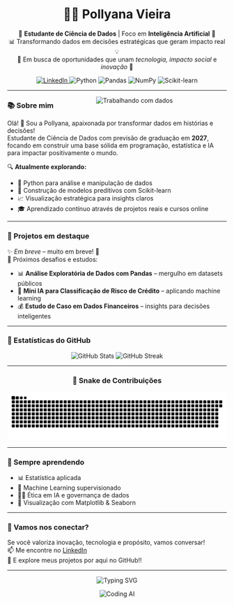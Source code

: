 <h1 align="center">👩‍💻 Pollyana Vieira</h1>

<p align="center">
🎯 <b>Estudante de Ciência de Dados</b> | Foco em <b>Inteligência Artificial</b> 🤖<br>
📊 Transformando dados em decisões estratégicas que geram impacto real 💡<br>
🚀 Em busca de oportunidades que unam <i>tecnologia, impacto social</i> e <i>inovação</i> 🌟
</p>

<p align="center">
  <a href="https://www.linkedin.com/in/pollyanavieira/" target="_blank">
    <img src="https://img.shields.io/badge/LinkedIn-0077B5?style=for-the-badge&logo=linkedin&logoColor=white&animation=spin" alt="LinkedIn" />
  </a>
  <img src="https://img.shields.io/badge/Python-3776AB?style=for-the-badge&logo=python&logoColor=white&animation=fade" alt="Python" />
  <img src="https://img.shields.io/badge/Pandas-150458?style=for-the-badge&logo=pandas&logoColor=white&animation=fade" alt="Pandas" />
  <img src="https://img.shields.io/badge/NumPy-013243?style=for-the-badge&logo=numpy&logoColor=white&animation=fade" alt="NumPy" />
  <img src="https://img.shields.io/badge/Scikit--Learn-F7931E?style=for-the-badge&logo=scikitlearn&logoColor=white&animation=fade" alt="Scikit-learn" />
</p>

---

<img align="right" width="300" src="https://media.giphy.com/media/qgQUggAC3Pfv687qPC/giphy.gif" alt="Trabalhando com dados" />

### 📚 Sobre mim

Olá! 👋 Sou a Pollyana, apaixonada por transformar dados em histórias e decisões!  
Estudante de Ciência de Dados com previsão de graduação em **2027**, focando em construir uma base sólida em programação, estatística e IA para impactar positivamente o mundo.

🔍 **Atualmente explorando:**
- 🐍 Python para análise e manipulação de dados  
- 🤖 Construção de modelos preditivos com Scikit-learn  
- 📈 Visualização estratégica para insights claros  
- 🎓 Aprendizado contínuo através de projetos reais e cursos online  

---

### 📂 Projetos em destaque

✨ *Em breve* – muito em breve! 👀  
🔗 Próximos desafios e estudos:
- 📊 **Análise Exploratória de Dados com Pandas** – mergulho em datasets públicos  
- 🧠 **Mini IA para Classificação de Risco de Crédito** – aplicando machine learning  
- 💰 **Estudo de Caso em Dados Financeiros** – insights para decisões inteligentes  

---

### 🚀 Estatísticas do GitHub

<p align="center">
  <img src="https://github-readme-stats.vercel.app/api?username=pollyanavieira&show_icons=true&theme=dark" alt="GitHub Stats" />
  <img src="https://github-readme-streak-stats.herokuapp.com/?user=pollyanavieira&theme=dark" alt="GitHub Streak" />
</p>

---

<h3 align="center">🐍 Snake de Contribuições</h3>

<p align="center">
  <img src="https://github.com/pollyanavieira/pollyanavieira/raw/output/github-contribution-grid-snake.svg" alt="Snake animation" />
</p>

---

### 🌱 Sempre aprendendo

- 📊 Estatística aplicada  
- 🤝 Machine Learning supervisionado  
- 🧑‍⚖️ Ética em IA e governança de dados  
- 🎨 Visualização com Matplotlib & Seaborn  

---

### 💬 Vamos nos conectar?

Se você valoriza inovação, tecnologia e propósito, vamos conversar!  
📫 Me encontre no [LinkedIn](https://www.linkedin.com/in/pollyanavieira/)  
📌 E explore meus projetos por aqui no GitHub!!

---

<p align="center">
  <img src="https://readme-typing-svg.demolab.com?font=Fira+Code&weight=600&pause=800&color=FF6F91&center=true&vCenter=true&width=480&lines=Ci%C3%AAncia+de+Dados+%F0%9F%93%88;Intelig%C3%AAncia+Artificial+%F0%9F%A7%A0;Aprendizado+Cont%C3%ADnuo+%F0%9F%8C%B1;Tecnologia+com+Prop%C3%B3sito+%F0%9F%92%AA" alt="Typing SVG" />
</p>

<p align="center">
  
<img src="https://media.giphy.com/media/xT9IgzoKnwFNmISR8I/giphy.gif" width="200" alt="Coding AI" />

</p>

